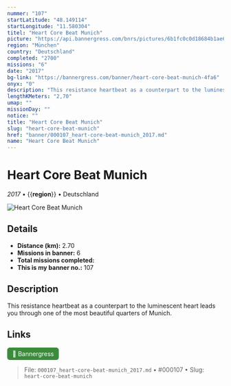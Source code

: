 ```yaml
---
nummer: "107"
startLatitude: "48.149114"
startLongitude: "11.580304"
titel: "Heart Core Beat Munich"
picture: "https://api.bannergress.com/bnrs/pictures/6b1fc0c0d18684b1ae6d1fcfe9dc37c7"
region: "München"
country: "Deutschland"
completed: "2700"
missions: "6"
date: "2017"
bg-link: "https://bannergress.com/banner/heart-core-beat-munich-4fa6"
onyx: "0"
description: "This resistance heartbeat as a counterpart to the luminescent heart leads  you through one of the most beautiful quarters of Munich."
lengthKMeters: "2,70"
umap: ""
missionDay: ""
notice: ""
title: "Heart Core Beat Munich"
slug: "heart-core-beat-munich"
href: "banner/000107_heart-core-beat-munich_2017.md"
name: "Heart Core Beat Munich"
---
```

# Heart Core Beat Munich

*2017* • {{__region__}} • Deutschland

![Heart Core Beat Munich](https://api.bannergress.com/bnrs/pictures/6b1fc0c0d18684b1ae6d1fcfe9dc37c7)



## Details
- **Distance (km):** 2.70
- **Missions in banner:** 6
- **Total missions completed:** 
- **This is my banner no.:** 107



## Description
This resistance heartbeat as a counterpart to the luminescent heart leads  you through one of the most beautiful quarters of Munich.



## Links
<a href="https://bannergress.com/banner/heart-core-beat-munich-4fa6" target="_blank" style="display:inline-block;margin-right:8px;padding:6px 12px;background:#3c8b3c;color:#fff;text-decoration:none;border-radius:6px;">🔗 Bannergress</a>



> File: `000107_heart-core-beat-munich_2017.md` • #000107 • Slug: `heart-core-beat-munich`
